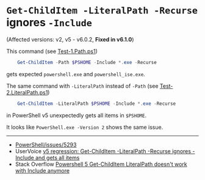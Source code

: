 # `Get-ChildItem -LiteralPath -Recurse` ignores `-Include`

(Affected versions: v2, v5 - v6.0.2, **Fixed in v6.1.0**)

This command (see [Test-1.Path.ps1](Test-1.Path.ps1))

```powershell
    Get-ChildItem -Path $PSHOME -Include *.exe -Recurse
```

gets expected `powershell.exe` and `powershell_ise.exe`.

The same command with `-LiteralPath` instead of `-Path` (see [Test-2.LiteralPath.ps1](Test-2.LiteralPath.ps1))

```powershell
    Get-ChildItem -LiteralPath $PSHOME -Include *.exe -Recurse
```

in PowerShell v5 unexpectedly gets all items in `$PSHOME`.

It looks like `PowerShell.exe -Version 2` shows the same issue.

****

- [PowerShell/issues/5293](https://github.com/PowerShell/PowerShell/issues/5293)
- UserVoice [v5 regression: Get-ChildItem -LiteralPath -Recurse ignores -Include and gets all items](http://windowsserver.uservoice.com/forums/301869-powershell/suggestions/11168994-v5-regression-get-childitem-literalpath-recurse)
- Stack Overflow [Powershell 5 Get-ChildItem LiteralPath doesn't work with Include anymore](http://stackoverflow.com/q/33684178/323582)
